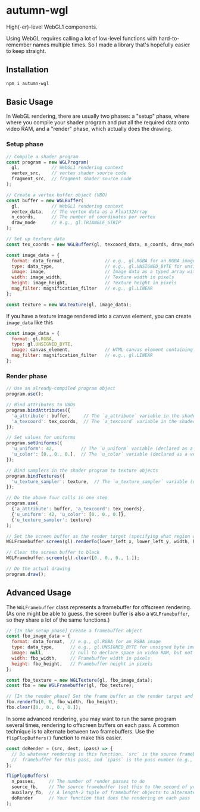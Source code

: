 # autumn-wgl
High(-er)-level WebGL1 components.

Using WebGL requires calling a lot of low-level functions with hard-to-remember names multiple times. So I made a library that's hopefully easier to keep straight.

## Installation
```bash
npm i autumn-wgl
```

## Basic Usage
In WebGL rendering, there are usually two phases: a "setup" phase, where where you compile your shader program and put all the required data onto video RAM, and a "render" phase, which actually does the drawing.

### Setup phase
```javascript
// Compile a shader program
const program = new WGLProgram(
  gl,            // WebGL1 rendering context
  vertex_src,    // vertex shader source code
  fragment_src,  // fragment shader source code
);

// Create a vertex buffer object (VBO)
const buffer = new WGLBuffer(
  gl,            // WebGL1 rendering context
  vertex_data,   // The vertex data as a Float32Array
  n_coords,      // The number of coordinates per vertex
  draw_mode      // e.g., gl.TRIANGLE_STRIP
);

// Set up texture data
const tex_coords = new WGLBuffer(gl, texcoord_data, n_coords, draw_mode);

const image_data = {
  format: data_format,               // e.g., gl.RGBA for an RGBA image
  type: data_type,                   // e.g., gl.UNSIGNED_BYTE for unsigned byte image data        
  image: image,                      // Image data as a typed array with the type corresponding to `data_type`
  width: image_width,                // Texture width in pixels
  height: image_height,              // Texture height in pixels
  mag_filter: magnification_filter   // e.g., gl.LINEAR
};

const texture = new WGLTexture(gl, image_data);
```

If you have a texture image rendered into a canvas element, you can create `image_data` like this
```javascript
const image_data = {
  format: gl.RGBA,
  type: gl.UNSIGNED_BYTE,     
  image: canvas_element,             // HTML canvas element containing the image data
  mag_filter: magnification_filter   // e.g., gl.LINEAR
};
```

### Render phase
```javascript
// Use an already-compiled program object
program.use();

// Bind attributes to VBOs
program.bindAttributes({
  'a_attribute': buffer,     // The `a_attribute` variable in the shader program gets bound to the `buffer` VBO
  'a_texcoord': tex_coords,  // The `a_texcoord` variable in the shader program gets bound to the `tex_coords` VBO
});

// Set values for uniforms
program.setUniforms({
  'u_uniform': 42,          // The `u_uniform` variable (declared as a float) in the shader program gets set to 42
  'u_color': [0., 0., 0.],  // The `u_color` variable (declared as a vec3) in the shader program gets set to [0., 0., 0.]
});

// Bind samplers in the shader program to texture objects
program.bindTextures({
  'u_texture_sampler': texture,  // The `u_texture_sampler` variable (declared as a sampler2D) gets data from the object `texture`.
});

// Do the above four calls in one step
program.use(
  {'a_attribute': buffer, 'a_texcoord': tex_coords},
  {'u_uniform': 42, 'u_color': [0., 0., 0.]},
  {'u_texture_sampler': texture}
);

// Set the screen buffer as the render target (specifying what region with `lower_left_x`, `lower_left_y`, `width`, and `height`);
WGLFramebuffer.screen(gl).renderTo(lower_left_x, lower_left_y, width, height);

// Clear the screen buffer to black
WGLFramebuffer.screen(gl).clear([0., 0., 0., 1.]);

// Do the actual drawing
program.draw();
```

## Advanced Usage
The `WGLFramebuffer` class represents a framebuffer for offscreen rendering. (As one might be able to guess, the screen buffer is also a `WGLFramebuffer`, so they share a lot of the same functions.)
```javascript
// [In the setup phase] Create a framebuffer object
const fbo_image_data = {
  format: data_format,  // e.g., gl.RGBA for an RGBA image
  type: data_type,      // e.g., gl.UNSIGNED_BYTE for unsigned byte image data        
  image: null,          // null to declare space in video RAM, but not fill it with anything
  width: fbo_width,     // Framebuffer width in pixels
  height: fbo_height,   // Framebuffer height in pixels
};

const fbo_texture = new WGLTexture(gl, fbo_image_data);
const fbo = new WGLFramebuffer(gl, fbo_texture);

// [In the render phase] Set the frame buffer as the render target and clear to transparent
fbo.renderTo(0, 0, fbo_width, fbo_height);
fbo.clear([0., 0., 0., 0.]);
```

In some advanced rendering, you may want to run the same program several times, rendering to offscreen buffers on each pass. A common technique is to alternate between two framebuffers. Use the `flipFlopBuffers()` function to make this easier.
```javascript
const doRender = (src, dest, ipass) => {
  // Do whatever rendering in this function. `src` is the source framebuffer for this pass, `dest` is the destination
  //  framebuffer for this pass, and `ipass` is the pass number (e.g., 0 for the 1st pass, 1 for the second pass, etc.)
};

flipFlopBuffers(
  n_passes,     // The number of render passes to do
  source_fb,    // The source framebuffer (set this to the second of your auxiliary framebuffer objects if the initial data aren't from a framebuffer)
  auxilary_fb,  // A length-2 tuple of framebuffer objects to alternate between on each rendering pass
  doRender      // Your function that does the rendering on each pass
);
```
